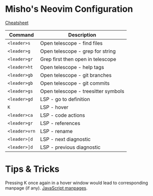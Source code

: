 # Misho's Neovim Configuration
[Cheatsheet](./CHEATSHEET.md)

| Command             | Description                                        |
|---------------------|----------------------------------------------------|
| `<leader>s`         | Open  telescope - find files                       |
| `<leader>g`         | Open  telescope - grep for string                  |
| `<leader>gr`        | Grep first then open in telescope                  |
| `<leader>ht`        | Open telescope - help tags                         |
| `<leader>gb`        | Open telescope - git branches                      |
| `<leader>gb`        | Open telescope - git commits                       |
| `<leader>gs`        | Open telescope - treesitter symbols                |
| `<leader>gd`        | LSP - go to definition                |
| `K`        | LSP - hover                |
| `<leader>ca`        | LSP - code actions                |
| `<leader>gr`        | LSP - references                |
| `<leader>vrn`        | LSP - rename                |
| `<leader>[d`        | LSP - next diagnostic                |
| `<leader>]d`        | LSP - previous diagnostic                |

# Tips & Tricks

Pressing K once again in a hover window would lead to corresponding manpage (if any). [JavaScript manpages](https://github.com/mohd-akram/mdnpages).

